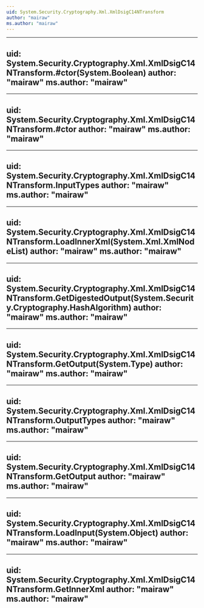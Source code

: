 ```yaml
---
uid: System.Security.Cryptography.Xml.XmlDsigC14NTransform
author: "mairaw"
ms.author: "mairaw"
---
```


---
uid: System.Security.Cryptography.Xml.XmlDsigC14NTransform.#ctor(System.Boolean)
author: "mairaw"
ms.author: "mairaw"
---

---
uid: System.Security.Cryptography.Xml.XmlDsigC14NTransform.#ctor
author: "mairaw"
ms.author: "mairaw"
---

---
uid: System.Security.Cryptography.Xml.XmlDsigC14NTransform.InputTypes
author: "mairaw"
ms.author: "mairaw"
---

---
uid: System.Security.Cryptography.Xml.XmlDsigC14NTransform.LoadInnerXml(System.Xml.XmlNodeList)
author: "mairaw"
ms.author: "mairaw"
---

---
uid: System.Security.Cryptography.Xml.XmlDsigC14NTransform.GetDigestedOutput(System.Security.Cryptography.HashAlgorithm)
author: "mairaw"
ms.author: "mairaw"
---

---
uid: System.Security.Cryptography.Xml.XmlDsigC14NTransform.GetOutput(System.Type)
author: "mairaw"
ms.author: "mairaw"
---

---
uid: System.Security.Cryptography.Xml.XmlDsigC14NTransform.OutputTypes
author: "mairaw"
ms.author: "mairaw"
---

---
uid: System.Security.Cryptography.Xml.XmlDsigC14NTransform.GetOutput
author: "mairaw"
ms.author: "mairaw"
---

---
uid: System.Security.Cryptography.Xml.XmlDsigC14NTransform.LoadInput(System.Object)
author: "mairaw"
ms.author: "mairaw"
---

---
uid: System.Security.Cryptography.Xml.XmlDsigC14NTransform.GetInnerXml
author: "mairaw"
ms.author: "mairaw"
---
